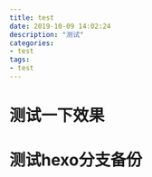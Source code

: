 ```yaml
---
title: test
date: 2019-10-09 14:02:24
description: "测试"
categories:
- test
tags:
- test
---
```


# 测试一下效果
# 测试hexo分支备份